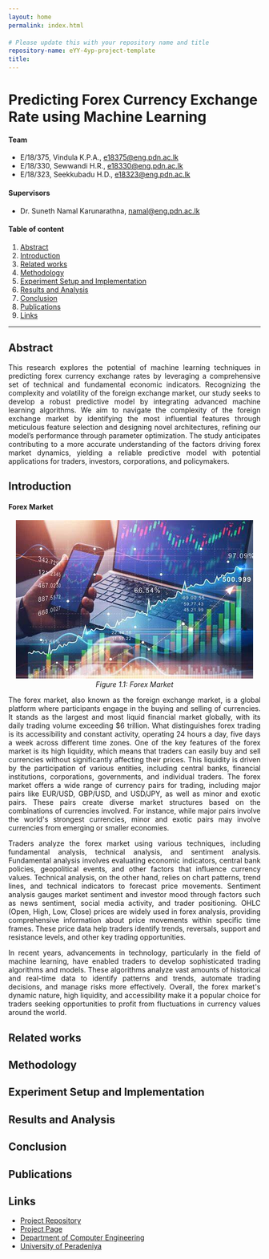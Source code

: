 ```yaml
---
layout: home
permalink: index.html

# Please update this with your repository name and title
repository-name: eYY-4yp-project-template
title:
---
```


[comment]: # "This is the standard layout for the project, but you can clean this and use your own template"

# Predicting Forex Currency Exchange Rate using Machine Learning

#### Team

- E/18/375, Vindula K.P.A., [e18375@eng.pdn.ac.lk](mailto:e18375@eng.pdn.ac.lk)
- E/18/330, Sewwandi H.R., [e18330@eng.pdn.ac.lk](mailto:e18330@eng.pdn.ac.lk)
- E/18/323, Seekkubadu H.D., [e18323@eng.pdn.ac.lk](mailto:e18323@eng.pdn.ac.lk)

#### Supervisors

- Dr. Suneth Namal Karunarathna, [namal@eng.pdn.ac.lk](mailto:namal@eng.pdn.ac.lk)


#### Table of content

1. [Abstract](#abstract)
2. [Introduction](#Introduction)
3. [Related works](#related-works)
4. [Methodology](#methodology)
5. [Experiment Setup and Implementation](#experiment-setup-and-implementation)
6. [Results and Analysis](#results-and-analysis)
7. [Conclusion](#conclusion)
8. [Publications](#publications)
9. [Links](#links)

---

<!-- 
DELETE THIS SAMPLE before publishing to GitHub Pages !!!
This is a sample image, to show how to add images to your page. To learn more options, please refer [this](https://projects.ce.pdn.ac.lk/docs/faq/how-to-add-an-image/)
![Sample Image](./images/sample.png) 
-->


## Abstract

<p style="text-align: justify;">
This research explores the potential of machine learning techniques in predicting forex currency exchange rates by leveraging a comprehensive set of technical and fundamental economic indicators. Recognizing the complexity and volatility of the foreign exchange market, our study seeks to develop a robust predictive model by integrating advanced machine learning algorithms. We aim to navigate the complexity of the foreign exchange market by identifying the most influential features through meticulous feature selection and designing novel architectures, refining our model’s performance through parameter optimization. The study anticipates contributing to a more accurate understanding of the factors driving forex market dynamics, yielding a reliable predictive model with potential applications for traders, investors, corporations, and policymakers.
</p>

##  Introduction 

#### Forex Market

<p align="center">
  <img src="./images/forex.jpg" alt="Forex Market">
  <br>
  <em>Figure 1.1: Forex Market</em>
</p>


<p style="text-align: justify;">
The forex market, also known as the foreign exchange market, is a global platform where participants engage in the buying and selling of currencies. It stands as the largest and most liquid financial market globally, with its daily trading volume exceeding $6 trillion. What distinguishes forex trading is its accessibility and constant activity, operating 24 hours a day, five days a week across different time zones. One of the key features of the forex market is its high liquidity, which means that traders can easily buy and sell currencies without significantly affecting their prices. This liquidity is driven by the participation of various entities, including central banks, financial institutions, corporations, governments, and individual traders. The forex market offers a wide range of currency pairs for trading, including major pairs like EUR/USD, GBP/USD, and USD/JPY, as well as minor and exotic pairs. These pairs create diverse market structures based on the combinations of currencies involved. For instance, while major pairs involve the world's strongest currencies, minor and exotic pairs may involve currencies from emerging or smaller economies.
</p>
<p style="text-align: justify;">
Traders analyze the forex market using various techniques, including fundamental analysis, technical analysis, and sentiment analysis. Fundamental analysis involves evaluating economic indicators, central bank policies, geopolitical events, and other factors that influence currency values. Technical analysis, on the other hand, relies on chart patterns, trend lines, and technical indicators to forecast price movements. Sentiment analysis gauges market sentiment and investor mood through factors such as news sentiment, social media activity, and trader positioning. OHLC (Open, High, Low, Close) prices are widely used in forex analysis, providing comprehensive information about price movements within specific time frames. These price data help traders identify trends, reversals, support and resistance levels, and other key trading opportunities.
</p>
<p style="text-align: justify;">
In recent years, advancements in technology, particularly in the field of machine learning, have enabled traders to develop sophisticated trading algorithms and models. These algorithms analyze vast amounts of historical and real-time data to identify patterns and trends, automate trading decisions, and manage risks more effectively. Overall, the forex market's dynamic nature, high liquidity, and accessibility make it a popular choice for traders seeking opportunities to profit from fluctuations in currency values around the world.
</p>

## Related works

## Methodology

## Experiment Setup and Implementation

## Results and Analysis

## Conclusion

## Publications
[//]: # "Note: Uncomment each once you uploaded the files to the repository"

<!-- 1. [Semester 7 report](./) -->
<!-- 2. [Semester 7 slides](./) -->
<!-- 3. [Semester 8 report](./) -->
<!-- 4. [Semester 8 slides](./) -->
<!-- 5. Author 1, Author 2 and Author 3 "Research paper title" (2021). [PDF](./). -->


## Links

[//]: # ( NOTE: EDIT THIS LINKS WITH YOUR REPO DETAILS )

- [Project Repository](https://github.com/cepdnaclk/repository-name)
- [Project Page](https://cepdnaclk.github.io/repository-name)
- [Department of Computer Engineering](http://www.ce.pdn.ac.lk/)
- [University of Peradeniya](https://eng.pdn.ac.lk/)

[//]: # "Please refer this to learn more about Markdown syntax"
[//]: # "https://github.com/adam-p/markdown-here/wiki/Markdown-Cheatsheet"
